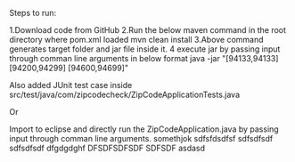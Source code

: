 Steps to run:

1.Download code from GitHub 
2.Run the below maven command in the root directory where pom.xml loaded 
  mvn clean install 
3.Above command generates target folder and jar file inside it. 
4 execute jar by passing input through comman line arguments in below format
 java -jar <generated jar name> "[94133,94133] [94200,94299] [94600,94699]"

Also added JUnit test case inside src/test/java/com/zipcodecheck/ZipCodeApplicationTests.java

Or

Import to eclipse and directly run the ZipCodeApplication.java by passing input through comman line arguments.
 somethjok
sdfsfdsdfsf
sdfsdfsdf
sdfsdfsdf
dfgdgdghf
DFSDFSDFSDF
SDFSDF
asdasd
